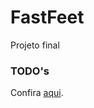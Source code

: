 # FastFeet
Projeto final

### TODO's
Confira [aqui](https://github.com/yudi-azvd/fastfeet-frontend/issues/1).